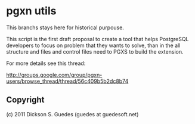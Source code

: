 pgxn utils
==========

This branchs stays here for historical purpouse.

This script is the first draft proposal to create a tool
that helps PostgreSQL developers to focus on problem that
they wants to solve, than in the all structure and files
and control files need to PGXS to build the extension.

For more details see this thread:

http://groups.google.com/group/pgxn-users/browse_thread/thread/56c409b5b2dc8b74

Copyright
---------

(c) 2011 Dickson S. Guedes (guedes at guedesoft.net)
